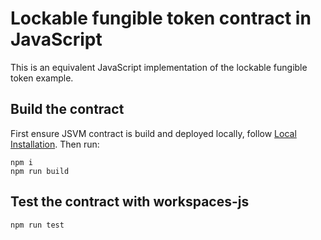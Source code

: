 # Lockable fungible token contract in JavaScript

This is an equivalent JavaScript implementation of the lockable fungible token example.

## Build the contract

First ensure JSVM contract is build and deployed locally, follow [Local Installation](https://github.com/near/near-sdk-js#local-installation). Then run:
```
npm i
npm run build
```

## Test the contract with workspaces-js
```
npm run test
```
